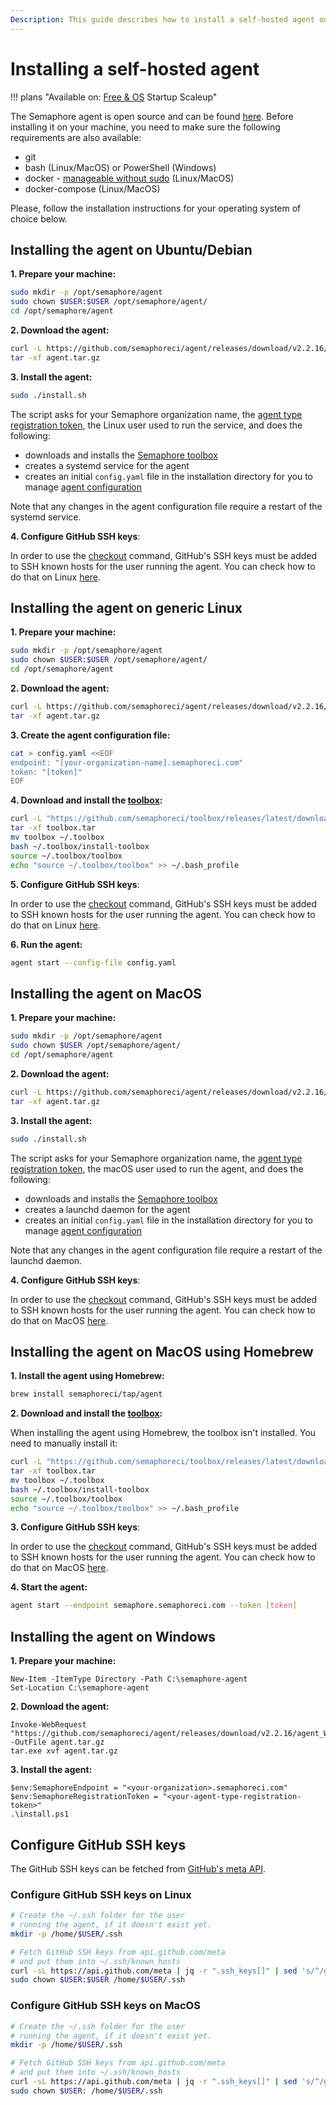 ```yaml
---
Description: This guide describes how to install a self-hosted agent on various operating systems and architectures.
---
```


# Installing a self-hosted agent

!!! plans "Available on: <span class="plans-box">[Free & OS](/account-management/discounts/)</span> <span class="plans-box">Startup</span> <span class="plans-box">Scaleup</span>"

The Semaphore agent is open source and can be found [here][agent repo]. Before installing it on your machine, you need to make sure the following requirements are also available:

- git
- bash (Linux/MacOS) or PowerShell (Windows)
- docker - [manageable without sudo][docker without sudo] (Linux/MacOS)
- docker-compose (Linux/MacOS)

Please, follow the installation instructions for your operating system of choice below.

## Installing the agent on Ubuntu/Debian

**1. Prepare your machine:**

```bash
sudo mkdir -p /opt/semaphore/agent
sudo chown $USER:$USER /opt/semaphore/agent/
cd /opt/semaphore/agent
```

**2. Download the agent:**

```bash
curl -L https://github.com/semaphoreci/agent/releases/download/v2.2.16/agent_Linux_x86_64.tar.gz -o agent.tar.gz
tar -xf agent.tar.gz
```

**3. Install the agent:**

```bash
sudo ./install.sh
```

The script asks for your Semaphore organization name, the [agent type registration token][agent tokens], the Linux user used to run the service, and does the following:

- downloads and installs the [Semaphore toolbox][toolbox]
- creates a systemd service for the agent
- creates an initial `config.yaml` file in the installation directory for you to manage [agent configuration][agent-configuration]

Note that any changes in the agent configuration file require a restart of the systemd service.

**4. Configure GitHub SSH keys**:

In order to use the [checkout][checkout] command, GitHub's SSH keys must be added to SSH known hosts for the user running the agent. You can check how to do that on Linux [here](#configure-github-ssh-keys-on-linux).

## Installing the agent on generic Linux

**1. Prepare your machine:**

```bash
sudo mkdir -p /opt/semaphore/agent
sudo chown $USER:$USER /opt/semaphore/agent/
cd /opt/semaphore/agent
```

**2. Download the agent:**

```bash
curl -L https://github.com/semaphoreci/agent/releases/download/v2.2.16/agent_Linux_x86_64.tar.gz -o agent.tar.gz
tar -xf agent.tar.gz
```

**3. Create the agent configuration file:**

```bash
cat > config.yaml <<EOF
endpoint: "[your-organization-name].semaphoreci.com"
token: "[token]"
EOF
```

**4. Download and install the [toolbox][toolbox]:**

```bash
curl -L "https://github.com/semaphoreci/toolbox/releases/latest/download/self-hosted-linux.tar" -o toolbox.tar
tar -xf toolbox.tar
mv toolbox ~/.toolbox
bash ~/.toolbox/install-toolbox
source ~/.toolbox/toolbox
echo "source ~/.toolbox/toolbox" >> ~/.bash_profile
```

**5. Configure GitHub SSH keys**:

In order to use the [checkout][checkout] command, GitHub's SSH keys must be added to SSH known hosts for the user running the agent. You can check how to do that on Linux [here](#configure-github-ssh-keys-on-linux).

**6. Run the agent:**

```bash
agent start --config-file config.yaml
```

## Installing the agent on MacOS

**1. Prepare your machine:**

```bash
sudo mkdir -p /opt/semaphore/agent
sudo chown $USER /opt/semaphore/agent/
cd /opt/semaphore/agent
```

**2. Download the agent:**

```bash
curl -L https://github.com/semaphoreci/agent/releases/download/v2.2.16/agent_Darwin_x86_64.tar.gz -o agent.tar.gz
tar -xf agent.tar.gz
```

**3. Install the agent:**

```bash
sudo ./install.sh
```

The script asks for your Semaphore organization name, the [agent type registration token][agent tokens], the macOS user used to run the agent, and does the following:

- downloads and installs the [Semaphore toolbox][toolbox]
- creates a launchd daemon for the agent
- creates an initial `config.yaml` file in the installation directory for you to manage [agent configuration][agent-configuration]

Note that any changes in the agent configuration file require a restart of the launchd daemon.

**4. Configure GitHub SSH keys**:

In order to use the [checkout][checkout] command, GitHub's SSH keys must be added to SSH known hosts for the user running the agent. You can check how to do that on MacOS [here](#configure-github-ssh-keys-on-macos).

## Installing the agent on MacOS using Homebrew

**1. Install the agent using Homebrew:**

```bash
brew install semaphoreci/tap/agent
```

**2. Download and install the [toolbox][toolbox]:**

When installing the agent using Homebrew, the toolbox isn't installed. You need to manually install it:

```bash
curl -L "https://github.com/semaphoreci/toolbox/releases/latest/download/self-hosted-darwin.tar" -o toolbox.tar
tar -xf toolbox.tar
mv toolbox ~/.toolbox
bash ~/.toolbox/install-toolbox
source ~/.toolbox/toolbox
echo "source ~/.toolbox/toolbox" >> ~/.bash_profile
```

**3. Configure GitHub SSH keys**:

In order to use the [checkout][checkout] command, GitHub's SSH keys must be added to SSH known hosts for the user running the agent. You can check how to do that on MacOS [here](#configure-github-ssh-keys-on-macos).

**4. Start the agent:**

```bash
agent start --endpoint semaphore.semaphoreci.com --token [token]
```

## Installing the agent on Windows

**1. Prepare your machine:**

```
New-Item -ItemType Directory -Path C:\semaphore-agent
Set-Location C:\semaphore-agent
```

**2. Download the agent:**

```
Invoke-WebRequest "https://github.com/semaphoreci/agent/releases/download/v2.2.16/agent_Windows_x86_64.tar.gz" -OutFile agent.tar.gz
tar.exe xvf agent.tar.gz
```

**3. Install the agent:**

```
$env:SemaphoreEndpoint = "<your-organization>.semaphoreci.com"
$env:SemaphoreRegistrationToken = "<your-agent-type-registration-token>"
.\install.ps1
```

## Configure GitHub SSH keys

The GitHub SSH keys can be fetched from [GitHub's meta API][GH meta API].

### Configure GitHub SSH keys on Linux

```bash
# Create the ~/.ssh folder for the user
# running the agent, if it doesn't exist yet.
mkdir -p /home/$USER/.ssh

# Fetch GitHub SSH keys from api.github.com/meta
# and put them into ~/.ssh/known_hosts
curl -sL https://api.github.com/meta | jq -r ".ssh_keys[]" | sed 's/^/github.com /' | sudo tee -a /home/$USER/.ssh/known_hosts
sudo chown $USER:$USER /home/$USER/.ssh
```

### Configure GitHub SSH keys on MacOS

```bash
# Create the ~/.ssh folder for the user
# running the agent, if it doesn't exist yet.
mkdir -p /home/$USER/.ssh

# Fetch GitHub SSH keys from api.github.com/meta
# and put them into ~/.ssh/known_hosts
curl -sL https://api.github.com/meta | jq -r ".ssh_keys[]" | sed 's/^/github.com /' | sudo tee -a /home/$USER/.ssh/known_hosts
sudo chown $USER: /home/$USER/.ssh
```

[agent-configuration]: ./configure-self-hosted-agent.md
[agent tokens]: ./self-hosted-agents-overview.md#tokens-used-for-communication
[releases-page]: https://github.com/semaphoreci/agent/releases
[docker without sudo]: https://docs.docker.com/engine/install/linux-postinstall/#manage-docker-as-a-non-root-user
[toolbox]: ./self-hosted-agents-overview.md#available-toolbox-features
[agent repo]: https://github.com/semaphoreci/agent
[checkout]: /reference/toolbox-reference/#checkout
[GH meta API]: https://docs.github.com/en/rest/meta/meta#get-github-meta-information

